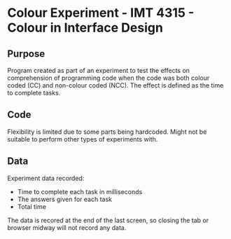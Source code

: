 # Colour Experiment - IMT 4315 - Colour in Interface Design

## Purpose
Program created as part of an experiment to test the effects on comprehension of programming code when
the code was both colour coded (CC) and non-colour coded (NCC). The effect is defined as the time to complete
tasks.  

## Code
Flexibility is limited due to some parts being hardcoded. Might not be suitable to perform
other types of experiments with.

## Data
Experiment data recorded:

- Time to complete each task in milliseconds
- The answers given for each task
- Total time

The data is recored at the end of the last screen, so closing the tab or browser midway will not
record any data.
